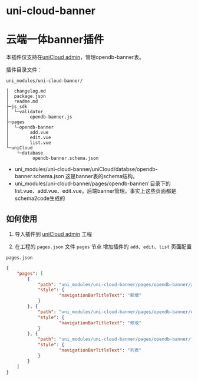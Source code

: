 # uni-cloud-banner

# 云端一体banner插件


本插件仅支持在[uniCloud admin](https://ext.dcloud.net.cn/plugin?id=3268)，管理opendb-banner表。


插件目录文件：

`uni_modules/uni-cloud-banner/`

```
│  changelog.md
│  package.json
│  readme.md
├─js_sdk
│  └─validator
│        opendb-banner.js 
├─pages
│  └─opendb-banner
│        add.vue
│        edit.vue
│        list.vue
└─uniCloud
    └─database
          opendb-banner.schema.json
```

- uni_modules/uni-cloud-banner/uniCloud/databse/opendb-banner.schema.json 这是banner表的schema结构。
- uni_modules/uni-cloud-banner/pages/opendb-banner/ 目录下的 list.vue、add.vue、edit.vue。后端banner管理。事实上这些页面都是schema2code生成的


## 如何使用

1. 导入插件到 [uniCloud admin](https://ext.dcloud.net.cn/plugin?id=3268) 工程

2. 在工程的 `pages.json` 文件 `pages` 节点 增加插件的 `add`、`edit`、`list` 页面配置


`pages.json`

```json
{
	"pages": [
		{
			"path": "uni_modules/uni-cloud-banner/pages/opendb-banner/add",
			"style": {
					"navigationBarTitleText": "新增"
			}
		}, {
			"path": "uni_modules/uni-cloud-banner/pages/opendb-banner/edit",
			"style": {
					"navigationBarTitleText": "修改"
			}
		}, {
			"path": "uni_modules/uni-cloud-banner/pages/opendb-banner/list",
			"style": {
					"navigationBarTitleText": "列表"
			}
		}
	]
}
```
